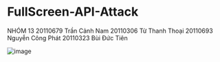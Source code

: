 # FullScreen-API-Attack
NHÓM 13
20110679 Trần Cảnh Nam 
20110306 Từ Thanh Thoại
20110693 Nguyễn Công Phát
20110323 Bùi Đức Tiên


![image](https://user-images.githubusercontent.com/91410751/223324992-dc271c51-ed99-462e-acd6-f45ab1eb2d80.png)
